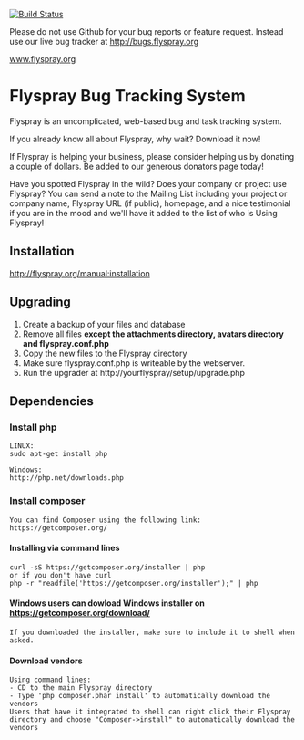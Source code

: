 [![Build Status](https://travis-ci.org/peterdd/flyspray.svg?branch=master)](https://travis-ci.org/peterdd/flyspray)

Please do not use Github for your bug reports or feature request. Instead use our live bug tracker at http://bugs.flyspray.org

www.flyspray.org

# Flyspray Bug Tracking System

Flyspray is an uncomplicated, web-based bug and task tracking system.

If you already know all about Flyspray, why wait? Download it now!

If Flyspray is helping your business, please consider helping us by donating a couple of dollars.
Be added to our generous donators page today!

Have you spotted Flyspray in the wild? Does your company or project use Flyspray?
You can send a note to the Mailing List including your project or company name, Flyspray URL (if public),
homepage, and a nice testimonial if you are in the mood and we'll have it added to the list of who is Using Flyspray!

## Installation
http://flyspray.org/manual:installation

## Upgrading
1. Create a backup of your files and database
2. Remove all files **except the attachments directory, avatars directory and flyspray.conf.php**
3. Copy the new files to the Flyspray directory
4. Make sure flyspray.conf.php is writeable by the webserver.
5. Run the upgrader at http://yourflyspray/setup/upgrade.php

## Dependencies

### Install php
    LINUX:
    sudo apt-get install php

    Windows:
    http://php.net/downloads.php


### Install composer
    You can find Composer using the following link: https://getcomposer.org/

#### Installing via command lines
    curl -sS https://getcomposer.org/installer | php
    or if you don't have curl
    php -r "readfile('https://getcomposer.org/installer');" | php

#### Windows users can dowload Windows installer on https://getcomposer.org/download/
    If you downloaded the installer, make sure to include it to shell when asked.

#### Download vendors
    Using command lines:
    - CD to the main Flyspray directory
    - Type 'php composer.phar install' to automatically download the vendors
    Users that have it integrated to shell can right click their Flyspray directory and choose "Composer->install" to automatically download the vendors
